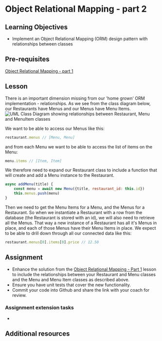 # Object Relational Mapping - part 2

## Learning Objectives
* Implement an Object Relational Mapping (ORM) design pattern with relationships between classes

## Pre-requisites
[Object Relational Mapping - part 1](/curriculum/Bootcamp/Unit-2-Databases/0.3.7-Object_Relational_Mapping_part_1.html)

## Lesson
There is an important dimension missing from our 'home grown' ORM implementation - relationships. As we see from the class diagram below, our Restaurants have Menus and our Menus have Menu Items. 
![UML Class Diagram showing relationships between Restaurant, Menu and MenuItem classes](https://user-images.githubusercontent.com/1316724/105141638-5d11d500-5af1-11eb-98ee-d177df9c5894.png)

We want to be able to access our Menus like this:

```javascript
restaurant.menus // [Menu, Menu]
```
and from each Menu we want to be able to access the list of items on the Menu:
```javascript
menu.items // [Item, Item]
```
We therefore need to expand our Restaurant class to include a function that will create and add a Menu instance to the Restaurant. 

```javascript
async addMenu(title) {
    const menu = await new Menu({title, restaurant_id: this.id})
    this.menus.push(menu)
}
```
Then we need to get the Menu Items for a Menu, and the Menus for a Restaurant. So when we instantiate a Restaurant with a row from the database (the Restaurant is stored with an id), we will also need to retrieve all the Menus. That way a new instance of a Restaurant has all it's Menus in place, and each of those Menus have their Menu Items in place. We expect to be able to drill down through all our connected data like this:
```javascript
restaurant.menus[0].items[0].price // 12.50
```

## Assignment

* Enhance the solution from the [Object Relational Mapping - Part 1](https://multiverselearningproducts.github.io/curriculum/Bootcamp/Unit-2-Databases/0.3.7-Object_Relational_Mapping_part_1.html) lesson to include the relationships between your Restaurant and Menu classes and the Menu and Menu Item classes as described above.
* Ensure you have unit tests that cover the new functionality.
* Commit your code into Github and share the link with your coach for review.


### Assignment extension tasks
* 

## Additional resources
